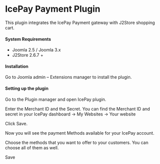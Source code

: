 # IcePay Payment Plugin

This plugin integrates the IcePay Payment gateway with J2Store shopping cart.

#### System Requirements
* Joomla 2.5 / Joomla 3.x
* J2Store 2.6.7 +

#### Installation
Go to Joomla admin – Extensions manager to install the plugin.

#### Setting up the plugin
Go to the Plugin manager and open IcePay plugin.

Enter the Merchant ID and the Secret. You can find the Merchant ID and secret in your IcePay dashboard → My Websites → Your website

Click Save.

Now you will see the payment Methods available for your IcePay account.

Choose the methods that you want to offer to your customers. You can choose all of them as well.

Save